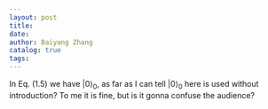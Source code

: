 ```yaml
---
layout: post
title:
date:
author: Baiyang Zhang
catalog: true
tags:
---
```



In Eq. (1.5) we have $\left\lvert 0 \right\rangle_ {0}$, as far as I can tell $\left\lvert 0 \right\rangle_ {0}$ here is used without introduction? To me it is fine, but is it gonna confuse the audience?




 